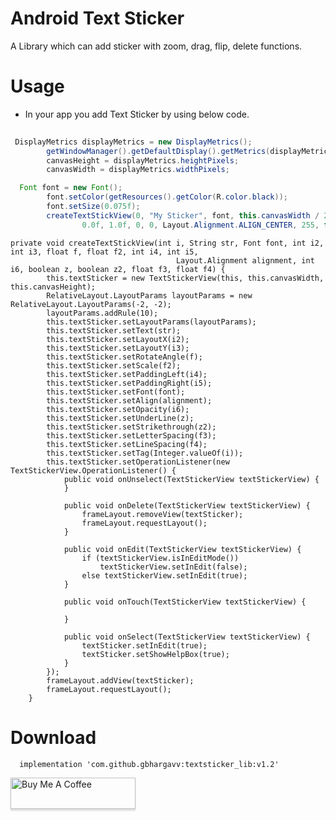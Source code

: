 
Android Text Sticker
===========================

A Library which can add sticker with zoom, drag, flip, delete functions.

Usage
=====
* In your app you add Text Sticker by using below code.
```java
 
 DisplayMetrics displayMetrics = new DisplayMetrics();
        getWindowManager().getDefaultDisplay().getMetrics(displayMetrics);
        canvasHeight = displayMetrics.heightPixels;
        canvasWidth = displayMetrics.widthPixels;

  Font font = new Font();
        font.setColor(getResources().getColor(R.color.black));
        font.setSize(0.075f);
        createTextStickView(0, "My Sticker", font, this.canvasWidth / 2, this.canvasHeight / 2,
                0.0f, 1.0f, 0, 0, Layout.Alignment.ALIGN_CENTER, 255, false, false, 0.0f, 10.0f);
```
```
private void createTextStickView(int i, String str, Font font, int i2, int i3, float f, float f2, int i4, int i5,
                                     Layout.Alignment alignment, int i6, boolean z, boolean z2, float f3, float f4) {
        this.textSticker = new TextStickerView(this, this.canvasWidth, this.canvasHeight);
        RelativeLayout.LayoutParams layoutParams = new RelativeLayout.LayoutParams(-2, -2);
        layoutParams.addRule(10);
        this.textSticker.setLayoutParams(layoutParams);
        this.textSticker.setText(str);
        this.textSticker.setLayoutX(i2);
        this.textSticker.setLayoutY(i3);
        this.textSticker.setRotateAngle(f);
        this.textSticker.setScale(f2);
        this.textSticker.setPaddingLeft(i4);
        this.textSticker.setPaddingRight(i5);
        this.textSticker.setFont(font);
        this.textSticker.setAlign(alignment);
        this.textSticker.setOpacity(i6);
        this.textSticker.setUnderLine(z);
        this.textSticker.setStrikethrough(z2);
        this.textSticker.setLetterSpacing(f3);
        this.textSticker.setLineSpacing(f4);
        this.textSticker.setTag(Integer.valueOf(i));
        this.textSticker.setOperationListener(new TextStickerView.OperationListener() {
            public void onUnselect(TextStickerView textStickerView) {
            }

            public void onDelete(TextStickerView textStickerView) {
                frameLayout.removeView(textSticker);
                frameLayout.requestLayout();
            }

            public void onEdit(TextStickerView textStickerView) {
                if (textStickerView.isInEditMode())
                    textStickerView.setInEdit(false);
                else textStickerView.setInEdit(true);
            }

            public void onTouch(TextStickerView textStickerView) {

            }

            public void onSelect(TextStickerView textStickerView) {
                textSticker.setInEdit(true);
                textSticker.setShowHelpBox(true);
            }
        });
        frameLayout.addView(textSticker);
        frameLayout.requestLayout();
    }
```


Download
========

      implementation 'com.github.gbhargavv:textsticker_lib:v1.2'

<a href="https://www.buymeacoffee.com/gbhargavv" target="_blank"><img src="https://www.buymeacoffee.com/assets/img/custom_images/orange_img.png" alt="Buy Me A Coffee" style="height: 50px !important;width: 200px !important;box-shadow: 0px 3px 2px 0px rgba(190, 190, 190, 0.5) !important;-webkit-box-shadow: 0px 3px 2px 0px rgba(190, 190, 190, 0.5) !important;" ></a>
